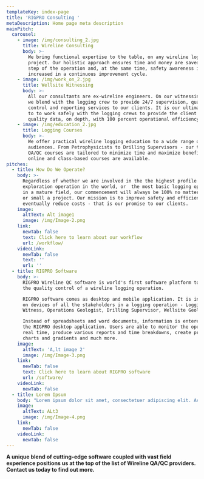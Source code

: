 ```yaml
---
templateKey: index-page
title: 'RIGPRO Consulting '
metaDescription: Home page meta description
mainPitch:
  carousel:
    - image: /img/consulting_2.jpg
      title: Wireline Consulting
      body: >-
        We bring functional expertise to the table, on any wireline logging
        project. Our holistic approach ensures time and money are saved in each
        step of the operation and, at the same time, safety awareness is
        increased in a continuous improvement cycle.
    - image: /img/work_on_2.jpg
      title: Wellsite Witnessing
      body: >-
        All our consultants are ex-wireline engineers. On our witnessing jobs,
        we blend with the logging crew to provide 24/7 supervision, quality
        control and reporting services to our clients. It is our ultimate goal
        to to work safely with the logging crews to provide the client with high
        quality data, on depth, with 100 percent operational efficiency.
    - image: /img/education_2.jpg
      title: Logging Courses
      body: >-
        We offer practical wireline logging education to a wide range of
        audiences. From Petrophysicists to Drilling Supervisors - our targeted
        QA/QC courses are tailored to minimize time and maximize benefit. Both
        online and class-based courses are available.
pitches:
  - title: How Do We Operate?
    body: >-
      Regardless of whether we are involved in the the highest profile
      exploration operation in the world, or  the most basic logging operation
      in a mature field, our commencement will always be 100% no matter how big
      or small a project. Our mission is to improve safety and efficiency and
      eventually reduce costs - that is our promise to our clients.
    image:
      altText: Alt image1
      image: /img/Image-2.png
    link:
      newTab: false
      text: Click here to learn about our workflow
      url: /workflow/
    videoLink:
      newTab: false
      text: ''
      url: ''
  - title: RIGPRO Software
    body: >-
      RIGPRO Wireline QC software is world's first software platform to assist
      the quality control of a wireline logging operation.

      RIGPRO software comes as desktop and mobile application. It is installed
      on devices of all the stakeholders in a logging operation - Logging
      Witness, Operations Geologist, Drilling Supervisor, Wellsite Geologist...

      Instead of spreadsheets and word documents, information is entered into
      the RIGPRO desktop application. Users are able to monitor the operation in
      real time, produce various reports and time breakdowns, create pressure
      charts and gradients and much more.
    image:
      altText: 'A,lt image 2'
      image: /img/Image-3.png
    link:
      newTab: false
      text: Click here to learn about RIGPRO software
      url: /software/
    videoLink:
      newTab: false
  - title: Lorem Ipsum
    body: "Lorem ipsum dolor sit amet, consectetuer adipiscing elit. Aenean commodo ligula eget dolor. Aenean massa. Cum \rsociis natoque penatibus et magnis dis parturient montes, nascetur ridiculus mus. Donec quam felis, ultricies nec, \r\npellentesque eu, pretium quis, sem. Nulla consequat massa quis enim. \r\n\r\nDonec pede justo, fringilla vel, aliquet nec, vulputate eget, arcu. In enim justo, rhoncus ut, imperdiet a, venenatis \rvitae, justo. Nullam dictum felis eu pede mollis pretium."
    image:
      altText: ALt3
      image: /img/Image-4.png
    link:
      newTab: false
    videoLink:
      newTab: false
---
```

**A unique blend of cutting-edge software coupled with vast field experience positions us at the top of the list of Wireline QA/QC providers. Contact us today to find out more.**
